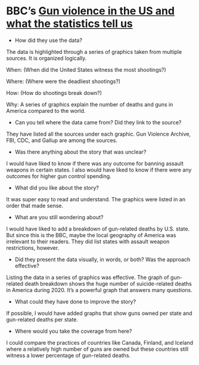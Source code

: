 # BBC’s [Gun violence in the US and what the statistics tell us](https://www.bbc.com/news/world-us-canada-41488081)

* How did they use the data?

The data is highlighted through a series of graphics taken from multiple sources. It is organized logically. 

When: (When did the United States witness the most shootings?) 

Where: (Where were the deadliest shootings?)  

How: (How do shootings break down?)

Why: A series of graphics explain the number of deaths and guns in America compared to the world.



* Can you tell where the data came from? Did they link to the source?

They have listed all the sources under each graphic. Gun Violence Archive, FBI, CDC, and Gallup are among the sources.


* Was there anything about the story that was unclear?

I would have liked to know if there was any outcome for banning assault weapons in certain states. I also would have liked to know if there were any outcomes for higher gun control spending. 


* What did you like about the story?

It was super easy to read and understand. The graphics were listed in an order that made sense. 


* What are you still wondering about?

I would have liked to add a breakdown of gun-related deaths by U.S. state. But since this is the BBC, maybe the local geography of America was irrelevant to their readers. They did list states with assault weapon restrictions, however.


* Did they present the data visually, in words, or both? Was the approach effective?

Listing the data in a series of graphics was effective. The graph of gun-related death breakdown shows the huge number of suicide-related deaths in America during 2020. It’s a powerful graph that answers many questions.


* What could they have done to improve the story?

If possible, I would have added graphs that show guns owned per state and gun-related deaths per state. 


* Where would you take the coverage from here?

I could compare the practices of countries like Canada, Finland, and Iceland where a relatively high number of guns are owned but these countries still witness a lower percentage of gun-related deaths.

